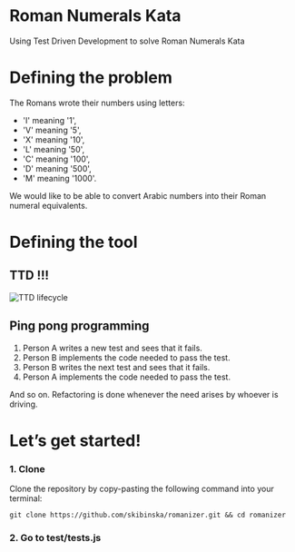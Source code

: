 # Roman Numerals Kata 

Using Test Driven Development to solve Roman Numerals Kata

# Defining the problem

The Romans wrote their numbers using letters: 

- 'I' meaning '1',
- 'V' meaning '5', 
- 'X' meaning '10',
- 'L' meaning '50',
- 'C' meaning '100', 
- 'D' meaning '500',
- 'M' meaning '1000'.

We would like to be able to convert Arabic numbers into their Roman numeral equivalents.   

# Defining the tool

## TTD !!!

![TTD lifecycle](https://cloud.githubusercontent.com/assets/10700103/23134527/09fabe52-f78d-11e6-90d8-b747714a52f6.png)

## Ping pong programming

1. Person A writes a new test and sees that it fails.
2. Person B implements the code needed to pass the test.
3. Person B writes the next test and sees that it fails.
4. Person A implements the code needed to pass the test.

And so on. Refactoring is done whenever the need arises by whoever is driving.

# Let’s get started!

### 1. Clone

Clone the repository by copy-pasting the following command into your terminal:

  ```
  git clone https://github.com/skibinska/romanizer.git && cd romanizer
  ```

### 2. Go to test/tests.js



